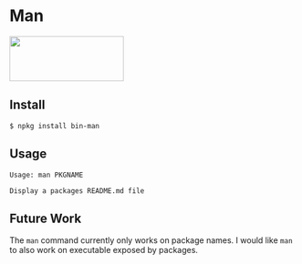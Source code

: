 # Man

<a href="https://nodeos.github.io"><img src="http://i.imgur.com/pIJu2TS.png" width=200 height=79/></a>

## Install

```
$ npkg install bin-man
```

## Usage

```
Usage: man PKGNAME

Display a packages README.md file
```

## Future Work

The `man` command currently only works on package names.
I would like `man` to also work on executable exposed by packages.
